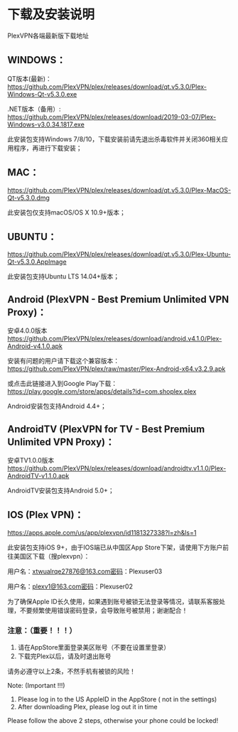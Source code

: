 # 下载及安装说明
PlexVPN各端最新版下载地址

## WINDOWS：

QT版本(最新)：
https://github.com/PlexVPN/plex/releases/download/qt.v5.3.0/Plex-Windows-Qt-v5.3.0.exe

.NET版本（备用）:
https://github.com/PlexVPN/plex/releases/download/2019-03-07/Plex-Windows-v3.0.34.1817.exe

此安装包支持Windows 7/8/10，下载安装前请先退出杀毒软件并关闭360相关应用程序，再进行下载安装；

## MAC：
https://github.com/PlexVPN/plex/releases/download/qt.v5.3.0/Plex-MacOS-Qt-v5.3.0.dmg

此安装包仅支持macOS/OS X 10.9+版本；

## UBUNTU：
https://github.com/PlexVPN/plex/releases/download/qt.v5.3.0/Plex-Ubuntu-Qt-v5.3.0.AppImage

此安装包支持Ubuntu LTS 14.04+版本；

## Android (PlexVPN - Best Premium Unlimited VPN Proxy)：
安卓4.0.0版本 https://github.com/PlexVPN/plex/releases/download/android.v4.1.0/Plex-Android-v4.1.0.apk

安装有问题的用户请下载这个兼容版本：
https://github.com/PlexVPN/plex/raw/master/Plex-Android-x64.v3.2.9.apk

或点击此链接进入到Google Play下载：
https://play.google.com/store/apps/details?id=com.shoplex.plex

Android安装包支持Android 4.4+；

## AndroidTV (PlexVPN for TV - Best Premium Unlimited VPN Proxy)：
安卓TV1.0.0版本 https://github.com/PlexVPN/plex/releases/download/androidtv.v1.1.0/Plex-AndroidTV-v1.1.0.apk

AndroidTV安装包支持Android 5.0+；

## IOS (Plex VPN)：

https://apps.apple.com/us/app/plexvpn/id1181327338?l=zh&ls=1

此安装包支持iOS 9+，由于IOS端已从中国区App Store下架，请使用下方账户前往美国区下载（搜plexvpn）：

用户名：xtwualrqe27876@163.com密码：Plexuser03

用户名：plexv1@163.com密码：Plexuser02

为了确保Apple ID长久使用，如果遇到账号被锁无法登录等情况，请联系客服处理，不要频繁使用错误密码登录，会导致账号被禁用；谢谢配合！

### 注意：（重要！！！）
1. 请在AppStore里面登录美区账号（不要在设置里登录）
2. 下载完Plex以后，请及时退出账号

请务必遵守以上2条，不然手机有被锁的风险！

Note: (Important !!!)
1. Please log in to the US AppleID in the AppStore ( not in the settings)
2. After downloading Plex, please log out it in time

Please follow the above 2 steps, otherwise your phone could be locked!
